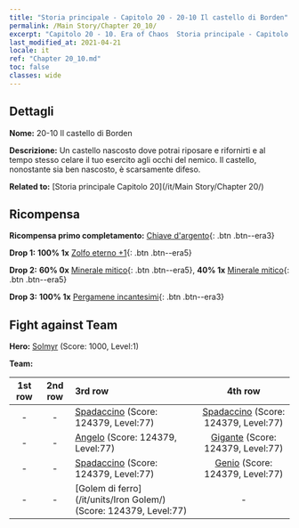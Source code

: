```yaml
---
title: "Storia principale - Capitolo 20 - 20-10 Il castello di Borden"
permalink: /Main Story/Chapter 20_10/
excerpt: "Capitolo 20 - 10. Era of Chaos  Storia principale - Capitolo 20_10. 20-10 Il castello di Borden"
last_modified_at: 2021-04-21
locale: it
ref: "Chapter 20_10.md"
toc: false
classes: wide
---
```


## Dettagli

 **Nome:** 20-10 Il castello di Borden

 **Descrizione:** Un castello nascosto dove potrai riposare e rifornirti e al tempo stesso celare il tuo esercito agli occhi del nemico. Il castello, nonostante sia ben nascosto, è scarsamente difeso.

 **Related to:** [Storia principale Capitolo 20](/it/Main Story/Chapter 20/)

## Ricompensa

 **Ricompensa primo completamento:** [Chiave d'argento](/it/Items/con_693/){: .btn .btn--era3}

 **Drop 1:** **100% 1x** [Zolfo eterno +1](/it/Items/mat_71/){: .btn .btn--era5}

 **Drop 2:** **60% 0x** [Minerale mitico](/it/Items/mat_61/){: .btn .btn--era5}, **40% 1x** [Minerale mitico](/it/Items/mat_61/){: .btn .btn--era5}

 **Drop 3:** **100% 1x** [Pergamene incantesimi](/it/Items/con_694/){: .btn .btn--era3}


## Fight against Team
 **Hero:** [Solmyr](/it/heroes/Solmyr/) (Score: 1000, Level:1)

 **Team:**


  | 1st row | 2nd row | 3rd row | 4th row |
  |:----:|:----:|:----|:----:|
  | - | - | [Spadaccino](/it/units/Swordsman/) (Score: 124379, Level:77)  | [Spadaccino](/it/units/Swordsman/) (Score: 124379, Level:77)  |
  | - | - | [Angelo](/it/units/Angel/) (Score: 124379, Level:77)  | [Gigante](/it/units/Giant/) (Score: 124379, Level:77)  |
  | - | - | [Spadaccino](/it/units/Swordsman/) (Score: 124379, Level:77)  | [Genio](/it/units/Genie/) (Score: 124379, Level:77)  |
  | - | - | [Golem di ferro](/it/units/Iron Golem/) (Score: 124379, Level:77)  | - |


